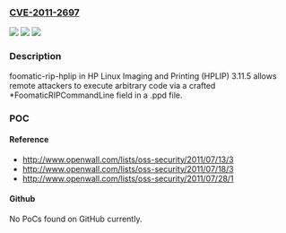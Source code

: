 ### [CVE-2011-2697](https://cve.mitre.org/cgi-bin/cvename.cgi?name=CVE-2011-2697)
![](https://img.shields.io/static/v1?label=Product&message=n%2Fa&color=blue)
![](https://img.shields.io/static/v1?label=Version&message=n%2Fa&color=blue)
![](https://img.shields.io/static/v1?label=Vulnerability&message=n%2Fa&color=brighgreen)

### Description

foomatic-rip-hplip in HP Linux Imaging and Printing (HPLIP) 3.11.5 allows remote attackers to execute arbitrary code via a crafted *FoomaticRIPCommandLine field in a .ppd file.

### POC

#### Reference
- http://www.openwall.com/lists/oss-security/2011/07/13/3
- http://www.openwall.com/lists/oss-security/2011/07/18/3
- http://www.openwall.com/lists/oss-security/2011/07/28/1

#### Github
No PoCs found on GitHub currently.

